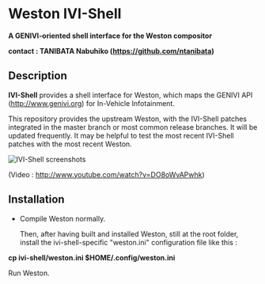 Weston IVI-Shell
===============

<strong>A GENIVI-oriented shell interface for the Weston compositor

contact : TANIBATA Nabuhiko (https://github.com/ntanibata)</strong>


## Description

 <strong>IVI-Shell</strong> provides a shell interface for Weston, which maps the GENIVI API (http://www.genivi.org) for In-Vehicle Infotainment.

 This repository provides the upstream Weston, with the IVI-Shell patches integrated in the master branch or most common release branches. It will be updated frequently. It may be helpful to test the most recent IVI-Shell patches with the most recent Weston.

![IVI-Shell screenshots](http://lists.freedesktop.org/archives/wayland-devel/attachments/20140625/abbfc064/attachment-0001.png)

 (Video : http://www.youtube.com/watch?v=DO8oWvAPwhk)

## Installation

* Compile Weston normally.

  Then, after having built and installed Weston, still at the root folder, install the ivi-shell-specific "weston.ini" configuration file like this :

<strong>cp ivi-shell/weston.ini $HOME/.config/weston.ini</strong>

   Run Weston.

